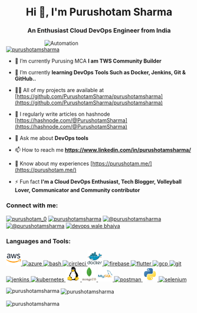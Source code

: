 <h1 align="center">Hi 👋, I'm Purushotam Sharma</h1>
<h3 align="center">An Enthusiast Cloud DevOps Engineer from India</h3>
<img align="right" alt="Automation" width="400" src="https://user-images.githubusercontent.com/55389276/140866485-8fb1c876-9a8f-4d6a-98dc-08c4981eaf70.gif">


<p align="left"> <a href="https://github.com/ryo-ma/github-profile-trophy"><img src="https://github-profile-trophy.vercel.app/?username=purushotamsharma" alt="purushotamsharma" /></a> </p>

- 🔭 I’m currently Purusing MCA **I am TWS Community Builder**

- 🌱 I’m currently **learning DevOps Tools Such as Docker, Jenkins, Git & GitHub..**

- 👨‍💻 All of my projects are available at [https://github.com/PurushotamSharma/purushotamsharma](https://github.com/PurushotamSharma/purushotamsharma)

- 📝 I regularly write articles on hashnode [https://hashnode.com/@PurushotamSharma](https://hashnode.com/@PurushotamSharma)

- 💬 Ask me about **DevOps tools**

- 📫 How to reach me **https://www.linkedin.com/in/purushotamsharma/**

- 📄 Know about my experiences [https://purushotam.me/](https://purushotam.me/)

- ⚡ Fun fact **I'm a Cloud DevOps Enthusiast, Tech Blogger, Volleyball Lover, Communicator and Community contributor**

<h3 align="left">Connect with me:</h3>
<p align="left">
<a href="https://twitter.com/purushotam_0" target="blank"><img align="center" src="https://raw.githubusercontent.com/rahuldkjain/github-profile-readme-generator/master/src/images/icons/Social/twitter.svg" alt="purushotam_0" height="30" width="40" /></a>
<a href="https://linkedin.com/in/purushotamsharma" target="blank"><img align="center" src="https://raw.githubusercontent.com/rahuldkjain/github-profile-readme-generator/master/src/images/icons/Social/linked-in-alt.svg" alt="purushotamsharma" height="30" width="40" /></a>
<a href="https://hashnode.com/@purushotamsharma" target="blank"><img align="center" src="https://raw.githubusercontent.com/rahuldkjain/github-profile-readme-generator/master/src/images/icons/Social/hashnode.svg" alt="@purushotamsharma" height="30" width="40" /></a>
<a href="https://medium.com/@purushotamsharma" target="blank"><img align="center" src="https://raw.githubusercontent.com/rahuldkjain/github-profile-readme-generator/master/src/images/icons/Social/medium.svg" alt="@purushotamsharma" height="30" width="40" /></a>
<a href="https://www.youtube.com/c/devops wale bhaiya" target="blank"><img align="center" src="https://raw.githubusercontent.com/rahuldkjain/github-profile-readme-generator/master/src/images/icons/Social/youtube.svg" alt="devops wale bhaiya" height="30" width="40" /></a>
</p>

<h3 align="left">Languages and Tools:</h3>
<p align="left"> <a href="https://aws.amazon.com" target="_blank" rel="noreferrer"> <img src="https://raw.githubusercontent.com/devicons/devicon/master/icons/amazonwebservices/amazonwebservices-original-wordmark.svg" alt="aws" width="40" height="40"/> </a> <a href="https://azure.microsoft.com/en-in/" target="_blank" rel="noreferrer"> <img src="https://www.vectorlogo.zone/logos/microsoft_azure/microsoft_azure-icon.svg" alt="azure" width="40" height="40"/> </a> <a href="https://www.gnu.org/software/bash/" target="_blank" rel="noreferrer"> <img src="https://www.vectorlogo.zone/logos/gnu_bash/gnu_bash-icon.svg" alt="bash" width="40" height="40"/> </a> <a href="https://circleci.com" target="_blank" rel="noreferrer"> <img src="https://www.vectorlogo.zone/logos/circleci/circleci-icon.svg" alt="circleci" width="40" height="40"/> </a> <a href="https://www.docker.com/" target="_blank" rel="noreferrer"> <img src="https://raw.githubusercontent.com/devicons/devicon/master/icons/docker/docker-original-wordmark.svg" alt="docker" width="40" height="40"/> </a> <a href="https://firebase.google.com/" target="_blank" rel="noreferrer"> <img src="https://www.vectorlogo.zone/logos/firebase/firebase-icon.svg" alt="firebase" width="40" height="40"/> </a> <a href="https://flutter.dev" target="_blank" rel="noreferrer"> <img src="https://www.vectorlogo.zone/logos/flutterio/flutterio-icon.svg" alt="flutter" width="40" height="40"/> </a> <a href="https://cloud.google.com" target="_blank" rel="noreferrer"> <img src="https://www.vectorlogo.zone/logos/google_cloud/google_cloud-icon.svg" alt="gcp" width="40" height="40"/> </a> <a href="https://git-scm.com/" target="_blank" rel="noreferrer"> <img src="https://www.vectorlogo.zone/logos/git-scm/git-scm-icon.svg" alt="git" width="40" height="40"/> </a> <a href="https://www.jenkins.io" target="_blank" rel="noreferrer"> <img src="https://www.vectorlogo.zone/logos/jenkins/jenkins-icon.svg" alt="jenkins" width="40" height="40"/> </a> <a href="https://kubernetes.io" target="_blank" rel="noreferrer"> <img src="https://www.vectorlogo.zone/logos/kubernetes/kubernetes-icon.svg" alt="kubernetes" width="40" height="40"/> </a> <a href="https://www.linux.org/" target="_blank" rel="noreferrer"> <img src="https://raw.githubusercontent.com/devicons/devicon/master/icons/linux/linux-original.svg" alt="linux" width="40" height="40"/> </a> <a href="https://www.mongodb.com/" target="_blank" rel="noreferrer"> <img src="https://raw.githubusercontent.com/devicons/devicon/master/icons/mongodb/mongodb-original-wordmark.svg" alt="mongodb" width="40" height="40"/> </a> <a href="https://www.mysql.com/" target="_blank" rel="noreferrer"> <img src="https://raw.githubusercontent.com/devicons/devicon/master/icons/mysql/mysql-original-wordmark.svg" alt="mysql" width="40" height="40"/> </a> <a href="https://postman.com" target="_blank" rel="noreferrer"> <img src="https://www.vectorlogo.zone/logos/getpostman/getpostman-icon.svg" alt="postman" width="40" height="40"/> </a> <a href="https://www.python.org" target="_blank" rel="noreferrer"> <img src="https://raw.githubusercontent.com/devicons/devicon/master/icons/python/python-original.svg" alt="python" width="40" height="40"/> </a> <a href="https://www.selenium.dev" target="_blank" rel="noreferrer"> <img src="https://raw.githubusercontent.com/detain/svg-logos/780f25886640cef088af994181646db2f6b1a3f8/svg/selenium-logo.svg" alt="selenium" width="40" height="40"/> </a> </p>

<p><img align="left" src="https://github-readme-stats.vercel.app/api/top-langs?username=purushotamsharma&show_icons=true&locale=en&layout=compact" alt="purushotamsharma" /></p>

<p>&nbsp;<img align="center" src="https://github-readme-stats.vercel.app/api?username=purushotamsharma&show_icons=true&locale=en" alt="purushotamsharma" /></p>

<p><img align="center" src="https://github-readme-streak-stats.herokuapp.com/?user=purushotamsharma&" alt="purushotamsharma" /></p>
